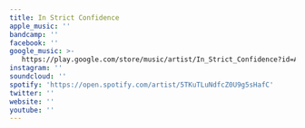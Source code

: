 ```yaml
---
title: In Strict Confidence
apple_music: ''
bandcamp: ''
facebook: ''
google_music: >-
   https://play.google.com/store/music/artist/In_Strict_Confidence?id=Aqrrt22oho7awpu4rot3hd6ovjy
instagram: ''
soundcloud: ''
spotify: 'https://open.spotify.com/artist/5TKuTLuNdfcZ0U9g5sHafC'
twitter: ''
website: ''
youtube: ''
---
```

